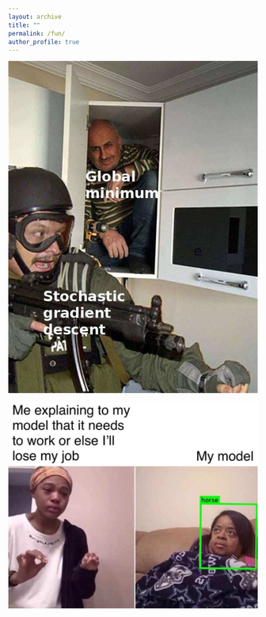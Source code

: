 ```yaml
---
layout: archive
title: ""
permalink: /fun/
author_profile: true
---
```


![](images/Fun1.jpg)

![](images/Fun2.jpg)

